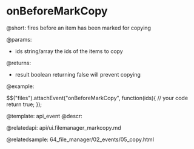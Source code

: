 onBeforeMarkCopy
=============


@short:
	fires before an item has been marked for copying

@params:

- ids		string/array		the ids of the items to copy

@returns:
- result		boolean		returning false will prevent copying


@example:

$$("files").attachEvent("onBeforeMarkCopy", function(ids){
    // your code
    return true;
});


@template:	api_event
@descr:

@relatedapi:
api/ui.filemanager_markcopy.md

@relatedsample:
64_file_manager/02_events/05_copy.html